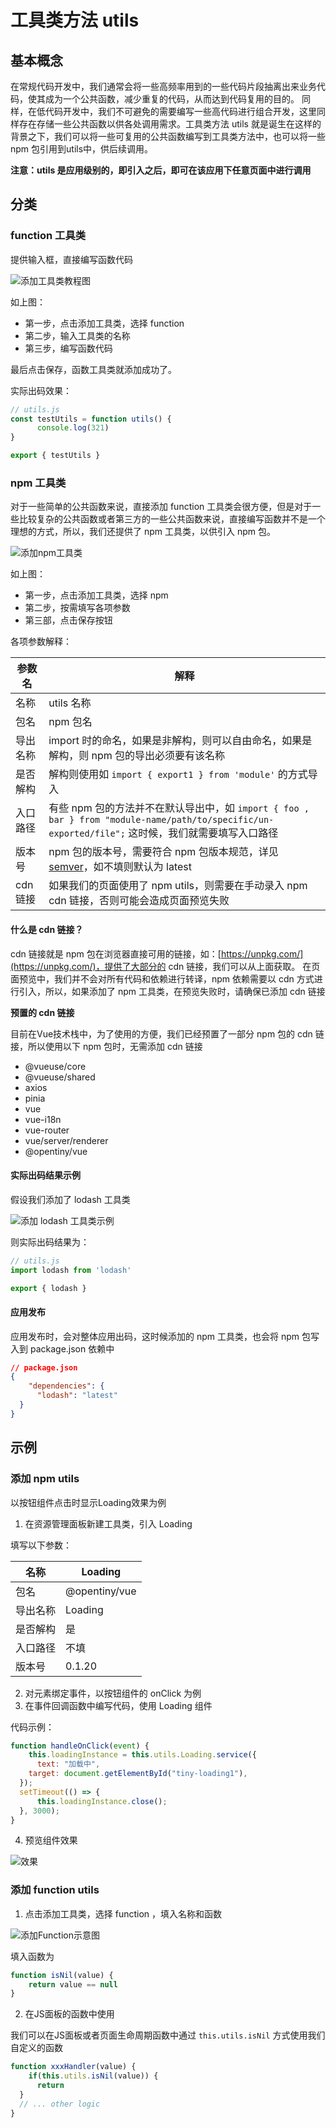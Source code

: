 # 工具类方法 utils

## 基本概念

在常规代码开发中，我们通常会将一些高频率用到的一些代码片段抽离出来业务代码，使其成为一个公共函数，减少重复的代码，从而达到代码复用的目的。
同样，在低代码开发中，我们不可避免的需要编写一些高代码进行组合开发，这里同样存在存储一些公共函数以供各处调用需求。工具类方法 utils 就是诞生在这样的背景之下，我们可以将一些可复用的公共函数编写到工具类方法中，也可以将一些 npm 包引用到utils中，供后续调用。

**注意：utils 是应用级别的，即引入之后，即可在该应用下任意页面中进行调用**

## 分类

### function 工具类

提供输入框，直接编写函数代码

![添加工具类教程图](not-found/zh-cn_image_0000001994511922.png)

如上图：
- 第一步，点击添加工具类，选择 function 
- 第二步，输入工具类的名称
- 第三步，编写函数代码

最后点击保存，函数工具类就添加成功了。

实际出码效果：

```javascript
// utils.js
const testUtils = function utils() {
      console.log(321)
}

export { testUtils }
```

### npm 工具类

对于一些简单的公共函数来说，直接添加 function  工具类会很方便，但是对于一些比较复杂的公共函数或者第三方的一些公共函数来说，直接编写函数并不是一个理想的方式，所以，我们还提供了 npm 工具类，以供引入 npm 包。

![添加npm工具类](./imgs/use-npm.png)

如上图：
- 第一步，点击添加工具类，选择 npm
- 第二步，按需填写各项参数
- 第三部，点击保存按钮

各项参数解释：

| 参数名       | 解释           |
| ----------  | ---------------|
| 名称         |  utils 名称                   |
| 包名         | npm 包名 |
| 导出名称      | import 时的命名，如果是非解构，则可以自由命名，如果是解构，则 npm 包的导出必须要有该名称           |
| 是否解构      | 解构则使用如 `import { export1 } from 'module'` 的方式导入              |
| 入口路径      | 有些 npm 包的方法并不在默认导出中，如 `import { foo , bar } from "module-name/path/to/specific/un-exported/file";` 这时候，我们就需要填写入口路径             |
| 版本号        | npm 包的版本号，需要符合 npm 包版本规范，详见 [semver](https://www.npmjs.com/package/semver)，如不填则默认为 latest            |
| cdn 链接     |  如果我们的页面使用了 npm utils，则需要在手动录入 npm cdn 链接，否则可能会造成页面预览失败            |

#### 什么是 cdn 链接？

cdn 链接就是 npm 包在浏览器直接可用的链接，如：[https://unpkg.com/](https://unpkg.com/)，提供了大部分的 cdn 链接，我们可以从上面获取。
在页面预览中，我们并不会对所有代码和依赖进行转译，npm 依赖需要以 cdn 方式进行引入，所以，如果添加了 npm 工具类，在预览失败时，请确保已添加 cdn 链接

**预置的 cdn 链接**

目前在Vue技术栈中，为了使用的方便，我们已经预置了一部分 npm 包的 cdn 链接，所以使用以下 npm 包时，无需添加 cdn 链接

- @vueuse/core
- @vueuse/shared
- axios
- pinia
- vue
- vue-i18n
- vue-router
- vue/server/renderer
- @opentiny/vue

#### 实际出码结果示例

假设我们添加了 lodash 工具类

![添加 lodash 工具类示例](./imgs/ScreenShot_20241029195609.png)

则实际出码结果为：

```javascript
// utils.js
import lodash from 'lodash'

export { lodash }
```
#### 应用发布

应用发布时，会对整体应用出码，这时候添加的 npm 工具类，也会将 npm 包写入到 package.json 依赖中

```json
// package.json
{
    "dependencies": {
      "lodash": "latest"
  }
}
```

## 示例

### 添加 npm utils

以按钮组件点击时显示Loading效果为例

1. 在资源管理面板新建工具类，引入 Loading

填写以下参数：


| 名称     | Loading           |
| ---------- | ------------------- |
| 包名     | @opentiny/vue |
| 导出名称 | Loading           |
| 是否解构 | 是                |
| 入口路径 | 不填              |
| 版本号   | 0.1.20            |

2. 对元素绑定事件，以按钮组件的 onClick 为例
3. 在事件回调函数中编写代码，使用 Loading 组件

代码示例：

```javascript
function handleOnClick(event) {
    this.loadingInstance = this.utils.Loading.service({
      text: "加载中",
    target: document.getElementById("tiny-loading1"),
  });
  setTimeout(() => {
      this.loadingInstance.close();
  }, 3000);
}
```

4. 预览组件效果

![效果](./imgs/utils4.png)

### 添加 function utils

1. 点击添加工具类，选择 function ，填入名称和函数

![添加Function示意图](./imgs/add-Function.png)

填入函数为
```javascript
function isNil(value) {
    return value == null
}
```

2. 在JS面板的函数中使用

我们可以在JS面板或者页面生命周期函数中通过 `this.utils.isNil` 方式使用我们自定义的函数

```javascript
function xxxHandler(value) {
    if(this.utils.isNil(value)) {
      return
  }
  // ... other logic 
}
```